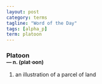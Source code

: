 ```yaml
---
layout: post
category: terms
tagline: "Word of the Day"
tags: [alpha_p]
term: platoon
---
```


<h3>Platoon<br/> <small>&mdash; n. (plat<span>&middot;</span>oon)</small></h3>
<p><ol>
<li>an illustration of a parcel of land</li>
</ol></p>
